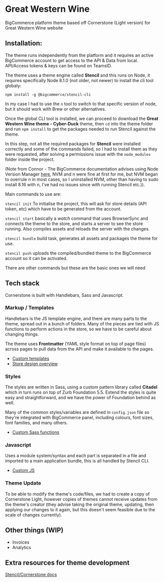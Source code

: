 # Great Western Wine
BigCommerce platform theme based off Cornerstone (Light version) for Great Western Wine website

## Installation:
The theme runs independently from the platform and it requires an active BigCommerce account to get access to the API & Data from local. API/Access tokens & keys can be found on TeamsID.

The theme uses a theme engine called **Stencil** and this runs on Node, it requires specifically Node 8.1.0 (not older, not newer) to install the cli tool globaly:

`npm install -g @bigcommerce/stencil-cli`

In my case I had to use the `n` tool to switch to that specific version of node, but it should work with Brew or other alternatives. 

Once the global CLI tool is installed, we can proceed to download the **Great Western Wine theme - Cyber-Duck** theme, then `cd` into the theme folder and run `npm install` to get the packages needed to run Stencil against the theme.

In this step, not all the required packages for **Stencil** were installed correctly and some of the commands failed, so I had to install them as they were requested, after solving a permissions issue with the `node_modules` folder inside the project. 

(Note from Connor - The BigCommerce documentation advises using Node Version Manager [here](https://developer.bigcommerce.com/stencil-docs/installing-stencil-cli/installing-stencil), NVM and n were fine at first for me, but NVM began to overrule n in most cases, so I uninstalled NVM, other than having to sudo install 8.16 with n, I've had no issues since with running Stencil etc.)).

Main commands to use are:

`stencil init` To initialise the project, this will ask for store details (API token, etc) which have to be generated from the account.

`stencil start` basically a *watch* command that uses BrowserSync and connects the theme to the store, and starts a server to see the store running. Also compiles assets and reloads the server with the changes.

`stencil bundle` build task, generates all assets and packages the theme for use.

`stencil push` uploads the compiled/bundled theme to the BigCommerce account so it can be activated.

There are other commands but these are the basic ones we will need

## Tech stack
Cornerstone is built with Handlebars, Sass and Javascript.

### Markup / Templates
Handlebars is the JS template engine, and there are many parts to the theme, spread out in a bunch of folders. Many of the pieces are tied with JS functions to perform actions in the store, so we have to be careful about changing things.

The theme uses **Frontmatter** (YAML style format on top of page files) across pages to pull data from the API and make it available to the pages.

- [Custom templates](https://developer.bigcommerce.com/stencil-docs/storefront-customization/custom-templates)
- [Store design overview](https://developer.bigcommerce.com/stencil-docs/configure-store-design-ui/store-design-overview)

### Styles
The styles are written in Sass, using a custom pattern library called **Citadel** which in turn runs on top of Zurb Foundation 5.5. Extend the styles is quite easy and straightforward, and we have the power of Foundation behind as well.

Many of the common styles/variables are defined in `config.json` file so they're integrated with BigCommerce panel, including colours, font sizes, font families, and many others.

- [Custom Sass functions](https://developer.bigcommerce.com/stencil-docs/storefront-customization/custom-sass-functions)

### Javascript
Uses a module system/syntax and each part is separated in a file and imported to a main application bundle, this is all handled by Stencil CLI.

- [Custom JS](https://developer.bigcommerce.com/stencil-docs/javascript-and-event-hooks/customizing-javascript)

### Theme Update
To be able to modify the theme's code/files, we had to create a copy of Cornerstone Light, however copies of themes cannot receive updates from the theme's creator (they advise taking the original theme, updating, then applying our changes to it again, but this doesn't seem feasible due to the scale of changes currently).

## Other things (WIP)
- Invoices
- Analytics

## Extra resources for theme development
[Stencil/Cornerstone docs](https://developer.bigcommerce.com/stencil-docs/getting-started/about-stencil)
